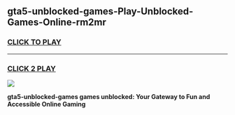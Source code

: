 
## gta5-unblocked-games-Play-Unblocked-Games-Online-rm2mr
<h3>
<a href="https://premium76.site?title=gta5-unblocked-games&ref=24A">CLICK TO PLAY</a></h3>
<hr>

<h3>
<a href="https://premium76.site?title=gta5-unblocked-games&ref=24A">CLICK 2 PLAY</a>
  
</h3>

<a href="https://premium76.site?title=gta5-unblocked-games&ref=24A"><img src="https://clearcache.store/games.png"></a>


**gta5-unblocked-games games unblocked: Your Gateway to Fun and Accessible Online Gaming**
